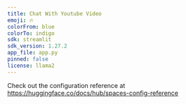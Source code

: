 ```yaml
---
title: Chat With Youtube Video
emoji: 🔥
colorFrom: blue
colorTo: indigo
sdk: streamlit
sdk_version: 1.27.2
app_file: app.py
pinned: false
license: llama2
---
```


Check out the configuration reference at https://huggingface.co/docs/hub/spaces-config-reference